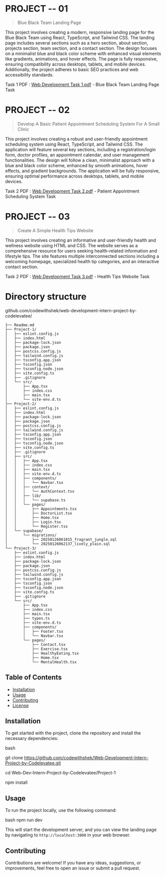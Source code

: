 # PROJECT -- 01   

> Blue Black Team Landing Page

This project involves creating a modern, responsive landing page for the Blue Black Team using React, TypeScript, and Tailwind CSS. The landing page includes several sections such as a hero section, about section, projects section, team section, and a contact section. The design focuses on a minimalist blue and black color scheme with enhanced visual elements like gradients, animations, and hover effects. The page is fully responsive, ensuring compatibility across desktops, tablets, and mobile devices. Additionally, the project adheres to basic SEO practices and web accessibility standards.

Task 1 PDF : [Web Development Task 1.pdf](Web%20Development%20Task%201.pdf) - Blue Black Team Landing Page Task
	
	
# PROJECT -- 02

> Develop A Basic Patient Appointment Scheduling System For A Small Clinic

This project involves creating a robust and user-friendly appointment scheduling system using React, TypeScript, and Tailwind CSS. The application will feature several key sections, including a registration/login form, doctor profiles, an appointment calendar, and user management functionalities. The design will follow a clean, minimalist approach with a blue and black color scheme, enhanced by smooth animations, hover effects, and gradient backgrounds. The application will be fully responsive, ensuring optimal performance across desktops, tablets, and mobile devices.

Task 2 PDF : [Web Development Task 2.pdf](Web%20Development%20task%202.pdf) - Patient Appointment Scheduling System Task

# PROJECT -- 03

> Create A Simple Health Tips Website

This project involves creating an informative and user-friendly health and wellness website using HTML and CSS. The website serves as a comprehensive resource for users seeking health-related information and lifestyle tips. The site features multiple interconnected sections including a welcoming homepage, specialized health tip categories, and an interactive contact section.

Task 2 PDF : [Web Development Task 3.pdf](Web%20Development%20task%203.pdf) - Health Tips Website Task

# Directory structure

github.com/codewithshek/web-development-intern-project-by-codelevatee/

    ├── Readme.md
    ├── Project-1/
    │   ├── eslint.config.js
    │   ├── index.html
    │   ├── package-lock.json
    │   ├── package.json
    │   ├── postcss.config.js
    │   ├── tailwind.config.js
    │   ├── tsconfig.app.json
    │   ├── tsconfig.json
    │   ├── tsconfig.node.json
    │   ├── vite.config.ts
    │   ├── .gitignore
    │   └── src/
    │       ├── App.tsx
    │       ├── index.css
    │       ├── main.tsx
    │       └── vite-env.d.ts
    ├── Project-2/
    │   ├── eslint.config.js
    │   ├── index.html
    │   ├── package-lock.json
    │   ├── package.json
    │   ├── postcss.config.js
    │   ├── tailwind.config.js
    │   ├── tsconfig.app.json
    │   ├── tsconfig.json
    │   ├── tsconfig.node.json
    │   ├── vite.config.ts
    │   ├── .gitignore
    │   ├── src/
    │   │   ├── App.tsx
    │   │   ├── index.css
    │   │   ├── main.tsx
    │   │   ├── vite-env.d.ts
    │   │   ├── components/
    │   │   │   └── Navbar.tsx
    │   │   ├── context/
    │   │   │   └── AuthContext.tsx
    │   │   ├── lib/
    │   │   │   └── supabase.ts
    │   │   └── pages/
    │   │       ├── Appointments.tsx
    │   │       ├── DoctorList.tsx
    │   │       ├── Home.tsx
    │   │       ├── Login.tsx
    │   │       └── Register.tsx
    │   └── supabase/
    │       └── migrations/
    │           ├── 20250126061015_fragrant_jungle.sql
    │           └── 20250126062137_lively_plain.sql
    └── Project-3/
        ├── eslint.config.js
        ├── index.html
        ├── package-lock.json
        ├── package.json
        ├── postcss.config.js
        ├── tailwind.config.js
        ├── tsconfig.app.json
        ├── tsconfig.json
        ├── tsconfig.node.json
        ├── vite.config.ts
        ├── .gitignore
        └── src/
            ├── App.tsx
            ├── index.css
            ├── main.tsx
            ├── types.ts
            ├── vite-env.d.ts
            ├── components/
            │   ├── Footer.tsx
            │   └── Navbar.tsx
            └── pages/
                ├── Contact.tsx
                ├── Exercise.tsx
                ├── HealthyEating.tsx
                ├── Home.tsx
                └── MentalHealth.tsx

## Table of Contents

- [Installation](#installation)
- [Usage](#usage)
- [Contributing](#contributing)
- [License](#license)

## Installation

To get started with the project, clone the repository and install the necessary dependencies:


bash

git clone https://github.com/codewithshek/Web-Development-Intern-Project-by-Codelevatee.git

cd Web-Dev-Intern-Project-by-Codelevatee/Project-1

npm install


## Usage

To run the project locally, use the following command:

bash
npm run dev

This will start the development server, and you can view the landing page by navigating to `http://localhost:3000` in your web browser.


## Contributing

Contributions are welcome! If you have any ideas, suggestions, or improvements, feel free to open an issue or submit a pull request.
